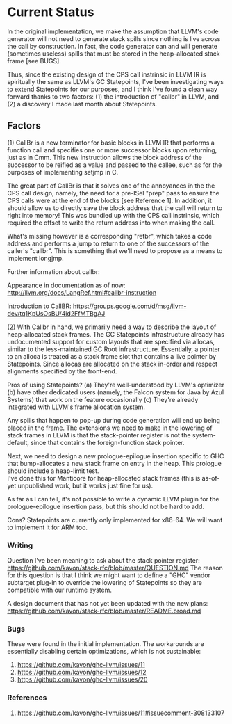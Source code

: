# Current Status

In the original implementation, we make the assumption that LLVM's code generator will not need to generate stack spills since nothing is live across the call by construction. In fact, the code generator can and will generate (sometimes useless) spills that must be stored in the heap-allocated stack frame [see BUGS].

Thus, since the existing design of the CPS call instrinsic in LLVM IR is spiritually the same as LLVM's GC Statepoints, I've been investigating ways to extend Statepoints for our purposes, and I think I've found a clean way forward thanks to two factors: (1) the introduction of "callbr" in LLVM, and (2) a discovery I made last month about Statepoints.

## Factors

(1)  CallBr is a new terminator for basic blocks in LLVM IR that performs a function call and specifies one or more successor blocks upon returning, just as in Cmm. This new instruction allows the block address of the successor to be reified as a value and passed to the callee, such as for the purposes of implementing setjmp in C. 

The great part of CallBr is that it solves one of the annoyances in the the CPS call design, namely, the need for a pre-ISel "prep" pass to ensure the CPS calls were at the end of the blocks [see Reference 1]. In addition, it should allow us to directly save the block address that the call will return to right into memory! This was bundled up with the CPS call instrinsic, which required the offset to write the return address into when making the call.

What's missing however is a corresponding "retbr", which takes a code address and performs a jump to return to one of the successors of the caller's "callbr". This is something that we'll need to propose as a means to implement longjmp.

Further information about callbr:

Appearance in documentation as of now:
http://llvm.org/docs/LangRef.html#callbr-instruction

Introduction to CallBR:
https://groups.google.com/d/msg/llvm-dev/tq1KpUsOsBU/4id2FfMTBgAJ


(2)  With Callbr in hand, we primarily need a way to describe the layout of heap-allocated stack frames.
The GC Statepoints infrastructure already has undocumented support for custom layouts
that are specified via allocas, similar to the less-maintained GC Root infrastructure.
Essentially, a pointer to an alloca is treated as a stack frame slot that contains a live pointer by Statepoints.
Since allocas are allocated on the stack in-order and respect alignments specified by the front-end.

Pros of using Statepoints? (a) They're well-understood by LLVM's optimizer 
(b) have other dedicated users (namely, the Falcon system for Java by Azul Systems) that work on the feature occasionally
(c) They're already integrated with LLVM's frame allocation system.

Any spills that happen to pop-up during code generation will end up being placed in the frame. 
The extensions we need to make in the lowering of stack frames in LLVM is that the stack-pointer register is not
the system-default, since that contains the foreign-function stack pointer.

Next, we need to design a new prologue-epilogue insertion specific to GHC that bump-allocates a new stack frame on entry
in the heap.
This prologue should include a heap-limit test.  
I've done this for Manticore for heap-allocated stack frames (this is as-of-yet unpublished work, but it works just fine for us).

As far as I can tell, it's not possible to write a dynamic LLVM plugin for the prologue-epilogue insertion pass, but this should
not be hard to add.

Cons? Statepoints are currently only implemented for x86-64. We will want to implement it for ARM too.


### Writing

Question I've been meaning to ask about the stack pointer register: https://github.com/kavon/stack-rfc/blob/master/QUESTION.md
The reason for this question is that I think we might want to define a "GHC" vendor subtarget plug-in to override the lowering of Statepoints so they are compatible with our runtime system.

A design document that has not yet been updated with the new plans: https://github.com/kavon/stack-rfc/blob/master/README.broad.md


### Bugs

These were found in the initial implementation. The workarounds are essentially disabling certain optimizations, which is not sustainable:

1. https://github.com/kavon/ghc-llvm/issues/11
2. https://github.com/kavon/ghc-llvm/issues/12
3. https://github.com/kavon/ghc-llvm/issues/20

### References

1. https://github.com/kavon/ghc-llvm/issues/11#issuecomment-308133107
